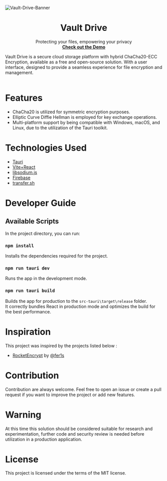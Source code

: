 <p align="center">
  <a href="#">
    
  </a>
  
   ![Vault-Drive-Banner](https://socialify.git.ci/steve-cse/vault-drive/image?description=1&font=Raleway&forks=1&logo=https://raw.githubusercontent.com/steve-cse/vault-drive/master/src/assets/logo.png&owner=1&stargazers=1&theme=Dark
)
 
  <h1 align="center"><b>Vault Drive</b></h1>
  <p align="center">
  Protecting your files, empowering your privacy
    <br /> 
    <a href="https://youtu.be/a5APg49S9MY"><strong>Check out the Demo</strong></a>
    
  </p>
</p>
Vault Drive is a secure cloud storage platform with hybrid ChaCha20-ECC Encryption, available as a free and open-source solution. With a user interface, designed to provide a seamless experience for file encryption and management.
<br/>
<br/>

# Features

- ChaCha20 is utilized for symmetric encryption purposes.
- Elliptic Curve Diffie Hellman is employed for key exchange operations.
- Multi-platform support by being compatible with Windows, macOS, and Linux, due to the utilization of the Tauri toolkit.

# Technologies Used

- <a href="https://tauri.app/">Tauri</a>
- <a href="https://vitejs.dev/">Vite+React</a>
- <a href="https://github.com/jedisct1/libsodium.js">libsodium.js</a>
- <a href="https://firebase.google.com/">Firebase</a>
- <a href="https://transfer.sh/">transfer.sh</a>

# Developer Guide

## Available Scripts

In the project directory, you can run:

### `npm install`

Installs the dependencies required for the project.

### `npm run tauri dev`

Runs the app in the development mode.

### `npm run tauri build`

Builds the app for production to the `src-tauri\target\release` folder.\
It correctly bundles React in production mode and optimizes the build for the best performance.

# Inspiration

This project was inspired by the projects listed below :

- [RocketEncrypt](https://github.com/fer1s/rocketencrypt) by [@fer1s](https://github.com/fer1s/)

# Contribution
Contribution are always welcome. Feel free to open an issue or create a pull request if you want to improve the project or add new features.

# Warning
 At this time this solution should be considered suitable for research and experimentation, further code and security review is needed before utilization in a production application.

# License
This project is licensed under the terms of the MIT license.

